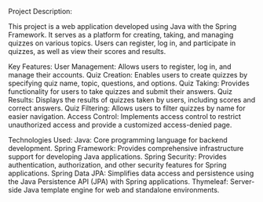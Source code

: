 
Project Description:

This project is a web application developed using Java with the Spring Framework. It serves as a platform for creating, taking, and managing quizzes on various topics. Users can register, log in, and participate in quizzes, as well as view their scores and results.

Key Features:
User Management: Allows users to register, log in, and manage their accounts.
Quiz Creation: Enables users to create quizzes by specifying quiz name, topic, questions, and options.
Quiz Taking: Provides functionality for users to take quizzes and submit their answers.
Quiz Results: Displays the results of quizzes taken by users, including scores and correct answers.
Quiz Filtering: Allows users to filter quizzes by name for easier navigation.
Access Control: Implements access control to restrict unauthorized access and provide a customized access-denied page.

Technologies Used:
Java: Core programming language for backend development.
Spring Framework: Provides comprehensive infrastructure support for developing Java applications.
Spring Security: Provides authentication, authorization, and other security features for Spring applications.
Spring Data JPA: Simplifies data access and persistence using the Java Persistence API (JPA) with Spring applications.
Thymeleaf: Server-side Java template engine for web and standalone environments.
